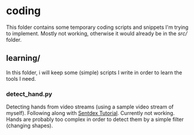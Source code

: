 # coding
This folder contains some temporary coding scripts and snippets I'm trying to
implement. Mostly not working, otherwise it would already be in the *src/*
folder.

## learning/

In this folder, i will keep some (simple) scripts I write in order to learn the
tools I need.

### detect_hand.py

Detecting hands from video streams (using a sample video stream of myself).
Following along with [Sentdex Tutorial](https://pythonprogramming.net/haar-cascade-face-eye-detection-python-opencv-tutorial/).
Currently not working. Hands are probably too complex in order to detect them by
a simple filter (changing shapes).
